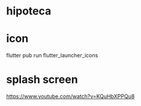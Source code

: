 # hipoteca

# icon
flutter pub run flutter_launcher_icons

# splash screen
https://www.youtube.com/watch?v=KQuHbXPPQu8
